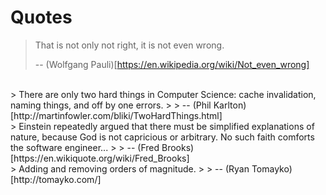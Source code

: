# Quotes

> That is not only not right, it is not even wrong.
>
> -- (Wolfgang Pauli)[https://en.wikipedia.org/wiki/Not_even_wrong]

<br>
> There are only two hard things in Computer Science: cache invalidation, naming things, and off by one errors.
>
> -- (Phil Karlton)[http://martinfowler.com/bliki/TwoHardThings.html]

<br>
> Einstein repeatedly argued that there must be simplified explanations of nature, because God is not capricious or arbitrary. No such faith comforts the software engineer...
>
> -- (Fred Brooks)[https://en.wikiquote.org/wiki/Fred_Brooks]

<br>
> Adding and removing orders of magnitude.
>
> -- (Ryan Tomayko)[http://tomayko.com/]

